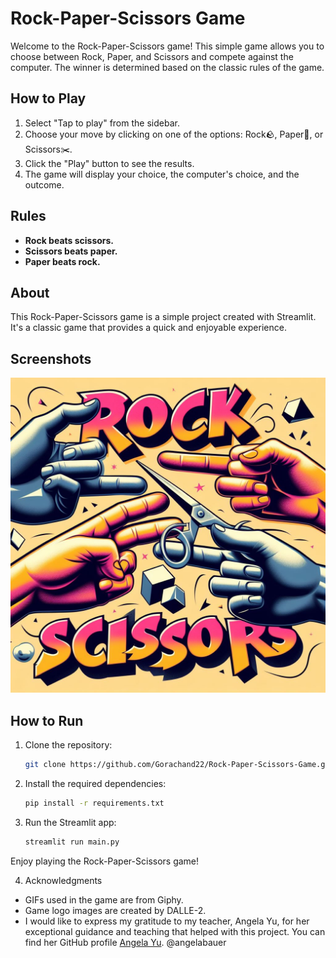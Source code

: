 # Rock-Paper-Scissors Game

Welcome to the Rock-Paper-Scissors game! This simple game allows you to choose between Rock, Paper, and Scissors and compete against the computer. The winner is determined based on the classic rules of the game.

## How to Play

1. Select "Tap to play" from the sidebar.
2. Choose your move by clicking on one of the options: Rock🪨, Paper📃, or Scissors✂️.
3. Click the "Play" button to see the results.
4. The game will display your choice, the computer's choice, and the outcome.

## Rules

- **Rock beats scissors.**
- **Scissors beats paper.**
- **Paper beats rock.**

## About

This Rock-Paper-Scissors game is a simple project created with Streamlit. It's a classic game that provides a quick and enjoyable experience.

## Screenshots

![Game Screenshot](images\OIG1.png)

## How to Run

1. Clone the repository:

   ```bash
   git clone https://github.com/Gorachand22/Rock-Paper-Scissors-Game.git
2. Install the required dependencies:
    ```bash
    pip install -r requirements.txt
3. Run the Streamlit app:
    ```bash
    streamlit run main.py
Enjoy playing the Rock-Paper-Scissors game!

4. Acknowledgments<br>
- GIFs used in the game are from Giphy.
- Game logo images are created by DALLE-2.
- I would like to express my gratitude to my teacher, Angela Yu, for her exceptional guidance and teaching that helped with this project. You can find her GitHub profile [Angela Yu](https://github.com/angelabauer). @angelabauer